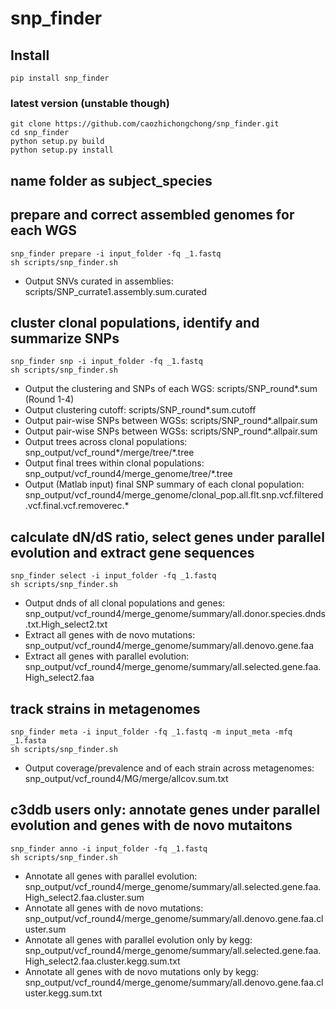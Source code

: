 # snp_finder
## Install
`pip install snp_finder`
### latest version (unstable though)
`git clone https://github.com/caozhichongchong/snp_finder.git `\
`cd snp_finder`\
`python setup.py build`\
`python setup.py install`
## name folder as subject_species
## prepare and correct assembled genomes for each WGS
`snp_finder prepare -i input_folder -fq _1.fastq`\
`sh scripts/snp_finder.sh`
* Output SNVs curated in assemblies: scripts/SNP_currate1.assembly.sum.curated
## cluster clonal populations, identify and summarize SNPs
`snp_finder snp -i input_folder -fq _1.fastq`\
`sh scripts/snp_finder.sh`
* Output the clustering and SNPs of each WGS: scripts/SNP_round*.sum (Round 1-4)
* Output clustering cutoff: scripts/SNP_round*.sum.cutoff
* Output pair-wise SNPs between WGSs: scripts/SNP_round*.allpair.sum
* Output pair-wise SNPs between WGSs: scripts/SNP_round*.allpair.sum
* Output trees across clonal populations: snp_output/vcf_round*/merge/tree/*.tree
* Output final trees within clonal populations: snp_output/vcf_round4/merge_genome/tree/*.tree
* Output (Matlab input) final SNP summary of each clonal population: snp_output/vcf_round4/merge_genome/clonal_pop.all.flt.snp.vcf.filtered.vcf.final.vcf.removerec.*
## calculate dN/dS ratio, select genes under parallel evolution and extract gene sequences
`snp_finder select -i input_folder -fq _1.fastq`\
`sh scripts/snp_finder.sh`
* Output dnds of all clonal populations and genes: snp_output/vcf_round4/merge_genome/summary/all.donor.species.dnds.txt.High_select2.txt
* Extract all genes with de novo mutations: snp_output/vcf_round4/merge_genome/summary/all.denovo.gene.faa
* Extract all genes with parallel evolution: snp_output/vcf_round4/merge_genome/summary/all.selected.gene.faa.High_select2.faa
## track strains in metagenomes
`snp_finder meta -i input_folder -fq _1.fastq -m input_meta -mfq _1.fasta`\
`sh scripts/snp_finder.sh`
* Output coverage/prevalence and of each strain across metagenomes: snp_output/vcf_round4/MG/merge/allcov.sum.txt
## c3ddb users only: annotate genes under parallel evolution and genes with de novo mutaitons
`snp_finder anno -i input_folder -fq _1.fastq`\
`sh scripts/snp_finder.sh`
* Annotate all genes with parallel evolution: snp_output/vcf_round4/merge_genome/summary/all.selected.gene.faa.High_select2.faa.cluster.sum
* Annotate all genes with de novo mutations: snp_output/vcf_round4/merge_genome/summary/all.denovo.gene.faa.cluster.sum
* Annotate all genes with parallel evolution only by kegg: snp_output/vcf_round4/merge_genome/summary/all.selected.gene.faa.High_select2.faa.cluster.kegg.sum.txt
* Annotate all genes with de novo mutations only by kegg: snp_output/vcf_round4/merge_genome/summary/all.denovo.gene.faa.cluster.kegg.sum.txt
